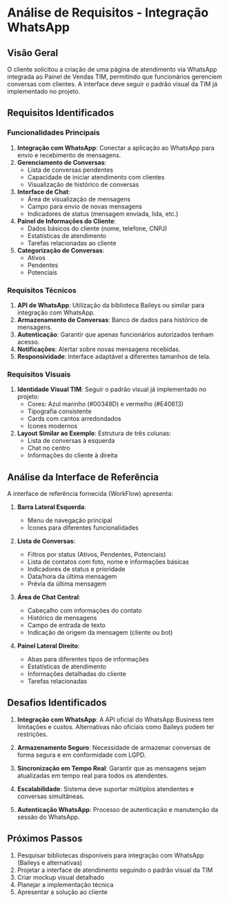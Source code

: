 # Análise de Requisitos - Integração WhatsApp

## Visão Geral
O cliente solicitou a criação de uma página de atendimento via WhatsApp integrada ao Painel de Vendas TIM, permitindo que funcionários gerenciem conversas com clientes. A interface deve seguir o padrão visual da TIM já implementado no projeto.

## Requisitos Identificados

### Funcionalidades Principais
1. **Integração com WhatsApp**: Conectar a aplicação ao WhatsApp para envio e recebimento de mensagens.
2. **Gerenciamento de Conversas**:
   - Lista de conversas pendentes
   - Capacidade de iniciar atendimento com clientes
   - Visualização de histórico de conversas
3. **Interface de Chat**:
   - Área de visualização de mensagens
   - Campo para envio de novas mensagens
   - Indicadores de status (mensagem enviada, lida, etc.)
4. **Painel de Informações do Cliente**:
   - Dados básicos do cliente (nome, telefone, CNPJ)
   - Estatísticas de atendimento
   - Tarefas relacionadas ao cliente
5. **Categorização de Conversas**:
   - Ativos
   - Pendentes
   - Potenciais

### Requisitos Técnicos
1. **API de WhatsApp**: Utilização da biblioteca Baileys ou similar para integração com WhatsApp.
2. **Armazenamento de Conversas**: Banco de dados para histórico de mensagens.
3. **Autenticação**: Garantir que apenas funcionários autorizados tenham acesso.
4. **Notificações**: Alertar sobre novas mensagens recebidas.
5. **Responsividade**: Interface adaptável a diferentes tamanhos de tela.

### Requisitos Visuais
1. **Identidade Visual TIM**: Seguir o padrão visual já implementado no projeto:
   - Cores: Azul marinho (#00348D) e vermelho (#E40613)
   - Tipografia consistente
   - Cards com cantos arredondados
   - Ícones modernos
2. **Layout Similar ao Exemplo**: Estrutura de três colunas:
   - Lista de conversas à esquerda
   - Chat no centro
   - Informações do cliente à direita

## Análise da Interface de Referência

A interface de referência fornecida (WorkFlow) apresenta:

1. **Barra Lateral Esquerda**:
   - Menu de navegação principal
   - Ícones para diferentes funcionalidades

2. **Lista de Conversas**:
   - Filtros por status (Ativos, Pendentes, Potenciais)
   - Lista de contatos com foto, nome e informações básicas
   - Indicadores de status e prioridade
   - Data/hora da última mensagem
   - Prévia da última mensagem

3. **Área de Chat Central**:
   - Cabeçalho com informações do contato
   - Histórico de mensagens
   - Campo de entrada de texto
   - Indicação de origem da mensagem (cliente ou bot)

4. **Painel Lateral Direito**:
   - Abas para diferentes tipos de informações
   - Estatísticas de atendimento
   - Informações detalhadas do cliente
   - Tarefas relacionadas

## Desafios Identificados

1. **Integração com WhatsApp**: A API oficial do WhatsApp Business tem limitações e custos. Alternativas não oficiais como Baileys podem ter restrições.

2. **Armazenamento Seguro**: Necessidade de armazenar conversas de forma segura e em conformidade com LGPD.

3. **Sincronização em Tempo Real**: Garantir que as mensagens sejam atualizadas em tempo real para todos os atendentes.

4. **Escalabilidade**: Sistema deve suportar múltiplos atendentes e conversas simultâneas.

5. **Autenticação WhatsApp**: Processo de autenticação e manutenção da sessão do WhatsApp.

## Próximos Passos

1. Pesquisar bibliotecas disponíveis para integração com WhatsApp (Baileys e alternativas)
2. Projetar a interface de atendimento seguindo o padrão visual da TIM
3. Criar mockup visual detalhado
4. Planejar a implementação técnica
5. Apresentar a solução ao cliente

